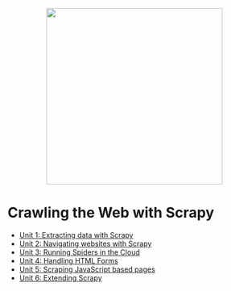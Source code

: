 <p align="center"><a href="http://scrapinghub.com"><img src="https://scrapy.org/img/shub-logo.png" width="350px"></a></p>


Crawling the Web with Scrapy
============================

* [Unit 1: Extracting data with Scrapy](unit1/README.md)
* [Unit 2: Navigating websites with Scrapy](unit2/README.md)
* [Unit 3: Running Spiders in the Cloud](unit3/README.md)
* [Unit 4: Handling HTML Forms](unit4/README.md)
* [Unit 5: Scraping JavaScript based pages](unit5/README.md)
* [Unit 6: Extending Scrapy](unit6/README.md)
